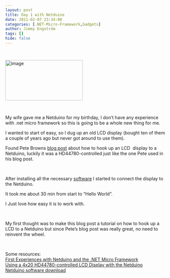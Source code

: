 ```yaml
---
layout: post
title: Day 1 with Netduino
date: 2011-02-07 23:34:00
categories: [.NET-Micro-Framework,Gadgets]
author: Jimmy Engström
tags: []
hide: false
---
```

<p>&nbsp;</p>
<p><a href="/PostImages/image_1.png"><img style="background-image: none; padding-left: 0px; padding-right: 0px; display: inline; padding-top: 0px; border-width: 0px;" title="image" src="/PostImages/image_thumb_1.png" alt="image" width="244" height="127" border="0" /></a></p>
<p>&nbsp;</p>
<p>My wife gave me a Netduino for my birthday, I don&rsquo;t have any experience with .net micro framework so this is going to be a whole new thing for me.</p>
<p>I wanted to start of easy, so I dug up an old LCD display (bought ten of them a couple of years ago but never got around to use them).</p>
<p>Found Pete Browns <a href="http://10rem.net/blog/2010/09/24/using-a-4x20-hd44780-controlled-lcd-display-with-the-netduino">blog post</a> about how to hook up an LCD&nbsp; display to a Netduino, luckily it was a HD44780-controlled just like the one Pete used in his blog post.</p>
<p>&nbsp;</p>
<p>After installing all the necessary <a href="http://netduino.com/downloads/">software</a> I started to connect the display to the Netduino.</p>
<p>It took me about 30 min from start to &ldquo;Hello World&rdquo;.</p>
<p>I Just love how easy it is to work with.</p>
<p>&nbsp;</p>
<p>My first thought was to make this blog post a tutorial on how to hook up a LCD to a Netduino but since Pete&rsquo;s blog post was really great, no need to reinvent the wheel.</p>
<p>&nbsp;</p>
<p>Some resources: <br /><a href="http://10rem.net/blog/2010/09/02/first-experiences-with-netduino-and-the-net-micro-framework">First Experiences with Netduino and the .NET Micro Framework</a> <br /><a href="http://10rem.net/blog/2010/09/24/using-a-4x20-hd44780-controlled-lcd-display-with-the-netduino">Using a 4x20 HD44780-controlled LCD Display with the Netduino</a> <br /><a href="http://netduino.com/downloads/">Netduino software download</a></p>
